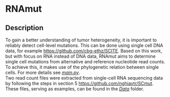 # RNAmut
## Description
To gain a better understanding of tumor heterogeneity, it is important to reliably detect cell-level mutations. This can be done using single cell DNA data, for example https://github.com/cbg-ethz/SCITE. Based on this work, but with focus on RNA instead of DNA data, RNAmut aims to determine single cell mutations from alternative and reference nucleotide read counts. To achieve this, it makes use of the phylogenetic relation between single cells. For more details see [*main.py*](https://github.com/znorio/RNAmut/edit/master/main.py). \
Two read count files were extracted from single-cell RNA sequencing data by following the steps in section 5 https://github.com/nghiavtr/SCmut. 
These files, serving as examples, can be found in the [*Data*](https://github.com/znorio/RNAmut/tree/master/Data) folder.
